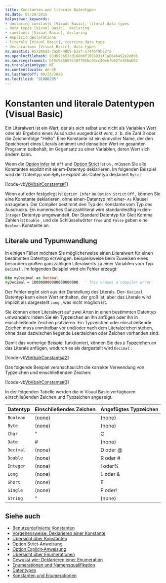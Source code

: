 ```yaml
---
title: Konstanten und literale Datentypen
ms.date: 07/20/2015
helpviewer_keywords:
- declaring constants [Visual Basic], literal data types
- data types [Visual Basic], declaring
- constants [Visual Basic], declaring
- explicit declarations
- literals [Visual Basic], coercing data type
- declarations [Visual Basic], data types
ms.assetid: 057206d2-3a5b-40b9-b3af-57446f9b52fa
ms.openlocfilehash: 03d693653cd166bbf1096031f1a864b492e2e896
ms.sourcegitcommit: bf5c5850654187705bc94cc40ebfb62fe346ab02
ms.translationtype: MT
ms.contentlocale: de-DE
ms.lasthandoff: 09/23/2020
ms.locfileid: "91086295"
---
```

# <a name="constant-and-literal-data-types-visual-basic"></a>Konstanten und literale Datentypen (Visual Basic)

Ein Literalwert ist ein Wert, der als sich selbst und nicht als Variablen Wert oder als Ergebnis eines Ausdrucks ausgedrückt wird, z. b. die Zahl 3 oder die Zeichenfolge "Hello". Eine Konstante ist ein sinnvoller Name, der den Speicherort eines Literals annimmt und denselben Wert im gesamten Programm beibehält, im Gegensatz zu einer Variablen, deren Wert sich ändern kann.  
  
 Wenn die [Option Infer](../../../language-reference/statements/option-infer-statement.md) ist `Off` und [Option Strict](../../../language-reference/statements/option-strict-statement.md) ist `On` , müssen Sie alle Konstanten explizit mit einem-Datentyp deklarieren. Im folgenden Beispiel wird der Datentyp von `MyByte` explizit als-Datentyp deklariert `Byte` :  
  
 [!code-vb[VbVbalrConstants#1](~/samples/snippets/visualbasic/VS_Snippets_VBCSharp/VbVbalrConstants/VB/Class1.vb#1)]  
  
 Wenn auf oder festgelegt ist `Option Infer` `On` `Option Strict` `Off` , können Sie eine Konstante deklarieren, ohne einen-Datentyp mit einer- `As` Klausel anzugeben. Der Compiler bestimmt den Typ der Konstante vom Typ des Ausdrucks. Ein numerisches Ganzzahlliteral wird standardmäßig in den- `Integer` Datentyp umgewandelt. Der Standard Datentyp für Gleit Komma Zahlen ist `Double` , und die Schlüsselwörter `True` und `False` geben eine `Boolean` Konstante an.  
  
## <a name="literals-and-type-coercion"></a>Literale und Typumwandlung  

 In einigen Fällen möchten Sie möglicherweise einen Literalwert für einen bestimmten Datentyp erzwingen. beispielsweise beim Zuweisen eines besonders großen ganzzahligen Literalwerts zu einer Variablen vom Typ `Decimal` . Im folgenden Beispiel wird ein Fehler erzeugt:  
  
```vb  
Dim myDecimal as Decimal  
myDecimal = 100000000000000000000   ' This causes a compiler error.  
```  
  
 Der Fehler ergibt sich aus der Darstellung des Literals. Der- `Decimal` Datentyp kann einen Wert enthalten, der groß ist, aber das Literale wird implizit als dargestellt `Long` , was nicht möglich ist.  
  
 Sie können einen Literalwert auf zwei Arten in einen bestimmten Datentyp umwandeln: indem Sie ein Typzeichen an ihn anfügen oder ihn in einschließende Zeichen platzieren. Ein Typzeichen oder einschließende Zeichen muss unmittelbar vor und/oder nach dem Literalzeichen stehen, ohne dass dazwischen liegende Leerzeichen oder Zeichen vorhanden sind.  
  
 Damit das vorherige Beispiel funktioniert, können Sie das `D` Typzeichen an das Literale anfügen, wodurch es als dargestellt wird `Decimal` :  
  
 [!code-vb[VbVbalrConstants#2](~/samples/snippets/visualbasic/VS_Snippets_VBCSharp/VbVbalrConstants/VB/Class1.vb#2)]  
  
 Das folgende Beispiel veranschaulicht die korrekte Verwendung von Typzeichen und einschließenden Zeichen:  
  
 [!code-vb[VbVbalrConstants#3](~/samples/snippets/visualbasic/VS_Snippets_VBCSharp/VbVbalrConstants/VB/Class1.vb#3)]  
  
 In der folgenden Tabelle werden die in Visual Basic verfügbaren einschließenden Zeichen und Typzeichen angezeigt.  
  
|Datentyp|Einschließendes Zeichen|Angefügtes Typzeichen|  
|---|---|---|  
|`Boolean`|(none)|(none)|  
|`Byte`|(none)|(none)|  
|`Char`|"|C|  
|`Date`|#|(none)|  
|`Decimal`|(none)|D oder @|  
|`Double`|(none)|R oder #|  
|`Integer`|(none)|I oder%|  
|`Long`|(none)|L oder &|  
|`Short`|(none)|E|  
|`Single`|(none)|F oder!|  
|`String`|"|(none)|  
  
## <a name="see-also"></a>Siehe auch

- [Benutzerdefinierte Konstanten](user-defined-constants.md)
- [Vorgehensweise: Deklarieren einer Konstante](how-to-declare-a-constant.md)
- [Übersicht über Konstanten](constants-overview.md)
- [Option Strict-Anweisung](../../../language-reference/statements/option-strict-statement.md)
- [Option Explicit-Anweisung](../../../language-reference/statements/option-explicit-statement.md)
- [Übersicht über Enumerationen](enumerations-overview.md)
- [Gewusst wie: Deklarieren einer Enumeration](how-to-declare-enumerations.md)
- [Enumerationen und Namensqualifikation](enumerations-and-name-qualification.md)
- [Datentypen](../../../language-reference/data-types/index.md)
- [Konstanten und Enumerationen](../../../language-reference/constants-and-enumerations.md)
